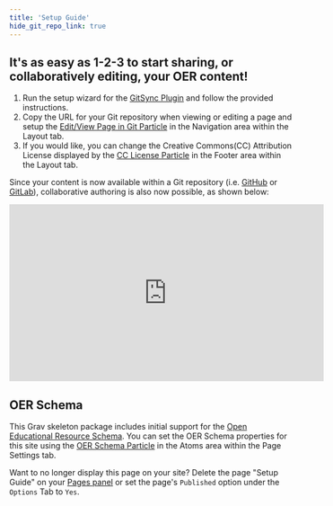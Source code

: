 ```yaml
---
title: 'Setup Guide'
hide_git_repo_link: true
---
```


## It's as easy as 1-2-3 to start sharing, or collaboratively editing, your OER content!

1. Run the setup wizard for the [GitSync Plugin](../../admin/plugins/git-sync) and follow the provided instructions.
2. Copy the URL for your Git repository when viewing or editing a page and setup the [Edit/View Page in Git Particle](../../admin/gantry/configurations/default/layout) in the Navigation area within the Layout tab.
3. If you would like, you can change the Creative Commons(CC) Attribution License displayed by the [CC License Particle](../../admin/gantry/configurations/default/layout) in the Footer area within the Layout tab.

Since your content is now available within a Git repository (i.e. [GitHub](https://github.com/) or [GitLab](https://about.gitlab.com/)), collaborative authoring is also now possible, as shown below:

<iframe width="560" height="315" src="https://www.youtube.com/embed/5AG4DiVw9wM" frameborder="0" allowfullscreen></iframe>

## OER Schema  

This Grav skeleton package includes initial support for the [Open Educational Resource Schema](http://oerschema.org/). You can set the OER Schema properties for this site using the [OER Schema Particle](../../admin/gantry/configurations/default/page) in the Atoms area within the Page Settings tab.

Want to no longer display this page on your site? Delete the page "Setup Guide" on your [Pages panel](../../admin/pages) or set the page's `Published` option under the `Options` Tab to `Yes`.
